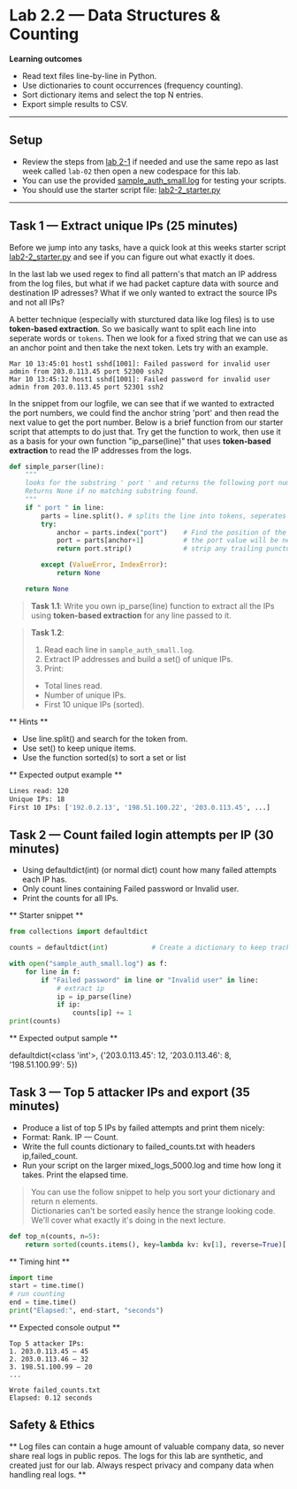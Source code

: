# Lab 2.2 — Data Structures & Counting

**Learning outcomes**

* Read text files line-by-line in Python.  
* Use dictionaries to count occurrences (frequency counting).  
* Sort dictionary items and select the top N entries.  
* Export simple results to CSV.  

---

## Setup

* Review the steps from [lab 2-1](../2.1/lab2-1.md) if needed and use the same repo as last week called  `lab-02` then open a new codespace for this lab.  
* You can use the provided [sample_auth_small.log](sample_auth_small.log) for testing your scripts.
* You should use the starter script file: [lab2-2_starter.py](lab2-2_starter.py)

---

## Task 1 — Extract unique IPs (25 minutes)

Before we jump into any tasks, have a quick look at this weeks starter script [lab2-2_starter.py](lab2-2_starter.py) and see if you can figure out what exactly it does.  

In the last lab we used regex to find all pattern's that match an IP address from the log files, but what if we had packet capture data with source and destination IP adresses? What if we only wanted to extract the source IPs and not all IPs?  

A better technique (especially with sturctured data like log files) is to use **token-based extraction**. So we basically want to split each line into seperate words or `tokens`. Then we look for a fixed string that we can use as an anchor point and then take the next token. Lets try with an example.

```
Mar 10 13:45:01 host1 sshd[1001]: Failed password for invalid user admin from 203.0.113.45 port 52300 ssh2
Mar 10 13:45:12 host1 sshd[1001]: Failed password for invalid user admin from 203.0.113.45 port 52301 ssh2
```

In the snippet from our logfile, we can see that if we wanted to extracted the port numbers, we could find the anchor string 'port' and then read the next value to get the port number. Below is a brief function from our starter script that attempts to do just that. Try get the function to work, then use it as a basis for your own function "ip_parse(line)" that uses **token-based extraction** to read the IP addresses from the logs. 

```python
def simple_parser(line):
    """
    looks for the substring ' port ' and returns the following port number.
    Returns None if no matching substring found.
    """
    if " port " in line:
        parts = line.split(). # splits the line into tokens, seperates by spaces by default
        try:
            anchor = parts.index("port")    # Find the position of the token "port", our anchor
            port = parts[anchor+1]          # the port value will be next token, anchor+1
            return port.strip()             # strip any trailing punctuation

        except (ValueError, IndexError):
            return None

    return None
```

> **Task 1.1**: Write you own ip_parse(line) function to extract all the IPs using **token-based extraction** for any line passed to it.  

> **Task 1.2**:  
> 1. Read each line in `sample_auth_small.log`.  
> 2. Extract IP addresses and build a set() of unique IPs.  
> 3.  Print:  
> * Total lines read.  
> * Number of unique IPs.  
> * First 10 unique IPs (sorted).  

** Hints **

* Use line.split() and search for the token from.  
* Use set() to keep unique items.  
* Use the function sorted(s) to sort a set or list

** Expected output example ** 

```bash
Lines read: 120
Unique IPs: 18
First 10 IPs: ['192.0.2.13', '198.51.100.22', '203.0.113.45', ...]
```

## Task 2 — Count failed login attempts per IP (30 minutes)

* Using defaultdict(int) (or normal dict) count how many failed attempts each IP has.  
* Only count lines containing Failed password or Invalid user.  
* Print the counts for all IPs.  

** Starter snippet **

```python
from collections import defaultdict

counts = defaultdict(int)           # Create a dictionary to keep track of IPs

with open("sample_auth_small.log") as f:
    for line in f:
        if "Failed password" in line or "Invalid user" in line:
            # extract ip
            ip = ip_parse(line)
            if ip:
                counts[ip] += 1
print(counts)
```

** Expected output sample **

defaultdict(<class 'int'>, {'203.0.113.45': 12, '203.0.113.46': 8, '198.51.100.99': 5})



## Task 3 — Top 5 attacker IPs and export (35 minutes)

* Produce a list of top 5 IPs by failed attempts and print them nicely:  
* Format: Rank. IP — Count. 
* Write the full counts dictionary to failed_counts.txt with headers ip,failed_count.  
* Run your script on the larger mixed_logs_5000.log and time how long it takes. Print the elapsed time.  

> You can use the follow snippet to help you sort your dictionary and return n elements.  
> Dictionaries can't be sorted easily hence the strange looking code. We'll cover what exactly it's doing in the next lecture.

```python
def top_n(counts, n=5):
    return sorted(counts.items(), key=lambda kv: kv[1], reverse=True)[:n]
```

** Timing hint ** 

```python
import time
start = time.time()
# run counting
end = time.time()
print("Elapsed:", end-start, "seconds")
```

** Expected console output **

```
Top 5 attacker IPs:
1. 203.0.113.45 — 45
2. 203.0.113.46 — 32
3. 198.51.100.99 — 20
...

Wrote failed_counts.txt
Elapsed: 0.12 seconds
```


## Safety & Ethics

** Log files can contain a huge amount of valuable company data, so never share real logs in public repos. The logs for this lab are synthetic, and created just for our lab. Always respect privacy and company data when handling real logs. **
